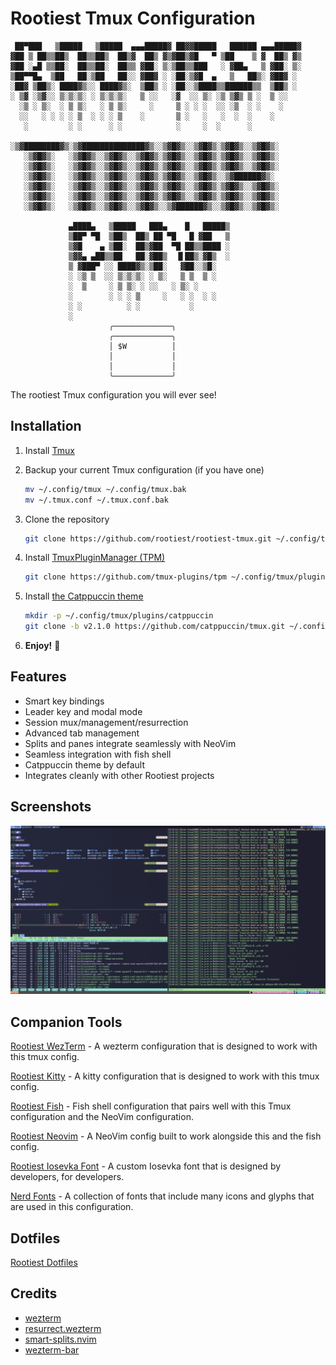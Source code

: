 # Rootiest Tmux Configuration

```none
 ██▀███   ▒█████   ▒█████  ▄▄▄█████▓ ██▓▓█████   ██████ ▄▄▄█████▓
▓██ ▒ ██▒▒██▒  ██▒▒██▒  ██▒▓  ██▒ ▓▒▓██▒▓█   ▀ ▒██    ▒ ▓  ██▒ ▓▒
▓██ ░▄█ ▒▒██░  ██▒▒██░  ██▒▒ ▓██░ ▒░▒██▒▒███   ░ ▓██▄   ▒ ▓██░ ▒░
▒██▀▀█▄  ▒██   ██░▒██   ██░░ ▓██▓ ░ ░██░▒▓█  ▄   ▒   ██▒░ ▓██▓ ░
░██▓ ▒██▒░ ████▓▒░░ ████▓▒░  ▒██▒ ░ ░██░░▒████▒▒██████▒▒  ▒██▒ ░
░ ▒▓ ░▒▓░░ ▒░▒░▒░ ░ ▒░▒░▒░   ▒ ░░   ░▓  ░░ ▒░ ░▒ ▒▓▒ ▒ ░  ▒ ░░
  ░▒ ░ ▒░  ░ ▒ ▒░   ░ ▒ ▒░     ░     ▒ ░ ░ ░  ░░ ░▒  ░ ░    ░
  ░░   ░ ░ ░ ░ ▒  ░ ░ ░ ▒    ░       ▒ ░   ░   ░  ░  ░    ░
   ░         ░ ░      ░ ░            ░     ░  ░      ░

░▒▓████████▓▒░▒▓██████████████▓▒░░▒▓█▓▒░░▒▓█▓▒░▒▓█▓▒░░▒▓█▓▒░
   ░▒▓█▓▒░   ░▒▓█▓▒░░▒▓█▓▒░░▒▓█▓▒░▒▓█▓▒░░▒▓█▓▒░▒▓█▓▒░░▒▓█▓▒░
   ░▒▓█▓▒░   ░▒▓█▓▒░░▒▓█▓▒░░▒▓█▓▒░▒▓█▓▒░░▒▓█▓▒░▒▓█▓▒░░▒▓█▓▒░
   ░▒▓█▓▒░   ░▒▓█▓▒░░▒▓█▓▒░░▒▓█▓▒░▒▓█▓▒░░▒▓█▓▒░░▒▓██████▓▒░
   ░▒▓█▓▒░   ░▒▓█▓▒░░▒▓█▓▒░░▒▓█▓▒░▒▓█▓▒░░▒▓█▓▒░▒▓█▓▒░░▒▓█▓▒░
   ░▒▓█▓▒░   ░▒▓█▓▒░░▒▓█▓▒░░▒▓█▓▒░▒▓█▓▒░░▒▓█▓▒░▒▓█▓▒░░▒▓█▓▒░
   ░▒▓█▓▒░   ░▒▓█▓▒░░▒▓█▓▒░░▒▓█▓▒░░▒▓██████▓▒░░▒▓█▓▒░░▒▓█▓▒░

             ▄████▄   ▒█████   ███▄    █   █████▒
             ▒██▀ ▀█  ▒██▒  ██▒ ██ ▀█   █ ▓██   ▒
             ▒▓█    ▄ ▒██░  ██▒▓██  ▀█ ██▒▒████ ░
             ▒▓▓▄ ▄██▒▒██   ██░▓██▒  ▐▌██▒░▓█▒  ░
             ▒ ▓███▀ ░░ ████▓▒░▒██░   ▓██░░▒█░
             ░ ░▒ ▒  ░░ ▒░▒░▒░ ░ ▒░   ▒ ▒  ▒ ░
             ░  ▒     ░ ▒ ▒░ ░ ░░   ░ ▒░ ░
             ░        ░ ░ ░ ▒     ░   ░ ░  ░ ░
             ░ ░          ░ ░           ░
             ░
                      ╭─────────────╮
                      ╭─────────────╮
                      │ $W          │
                      │             │
                      │             │
                      ╰─────────────╯
```

The rootiest Tmux configuration you will ever see!

## Installation

1. Install [Tmux](https://github.com/tmux/tmux)

2. Backup your current Tmux configuration (if you have one)

   ```bash
   mv ~/.config/tmux ~/.config/tmux.bak
   mv ~/.tmux.conf ~/.tmux.conf.bak
   ```

3. Clone the repository

   ```bash
   git clone https://github.com/rootiest/rootiest-tmux.git ~/.config/tmux
   ```

4. Install [TmuxPluginManager (TPM)](https://github.com/tmux-plugins/tpm)

   ```bash
   git clone https://github.com/tmux-plugins/tpm ~/.config/tmux/plugins/tpm
   ```

5. Install [the Catppuccin theme](https://github.com/catppuccin/tmux)

   ```bash
   mkdir -p ~/.config/tmux/plugins/catppuccin
   git clone -b v2.1.0 https://github.com/catppuccin/tmux.git ~/.config/tmux/plugins/catppuccin/tmux
   ```

6. **Enjoy!** 🎉

## Features

- Smart key bindings
- Leader key and modal mode
- Session mux/management/resurrection
- Advanced tab management
- Splits and panes integrate seamlessly with NeoVim
- Seamless integration with fish shell
- Catppuccin theme by default
- Integrates cleanly with other Rootiest projects

## Screenshots

![Rootiest Tmux](.screenshots/tmux.png)

## Companion Tools

[Rootiest WezTerm](https://github.com/rootiest/rootiest-wezterm) -
A wezterm configuration that is designed to work with this tmux config.

[Rootiest Kitty](https://github.com/rootiest/rootiest-kitty) -
A kitty configuration that is designed to work with this tmux config.

[Rootiest Fish](https://github.com/rootiest/rootiest-fish) -
Fish shell configuration that pairs well with this Tmux configuration
and the NeoVim configuration.

[Rootiest Neovim](https://github.com/rootiest/rootiest-nvim) -
A NeoVim config built to work alongside this and the fish config.

[Rootiest Iosevka Font](https://github.com/rootiest/rootiest-iosevka) -
A custom Iosevka font that is designed by developers, for developers.

[Nerd Fonts](https://github.com/ryanoasis/nerd-fonts/) -
A collection of fonts that include many icons and glyphs that are used in this configuration.

## Dotfiles

[Rootiest Dotfiles](https://github.com/rootiest/dotfiles)

## Credits

- [wezterm](https://github.com/wez/wezterm)
- [resurrect.wezterm](https://github.com/MLFlexer/resurrect.wezterm)
- [smart-splits.nvim](https://github.com/mrjones2014/smart-splits.nvim)
- [wezterm-bar](https://github.com/nekowinston/wezterm-bar)
